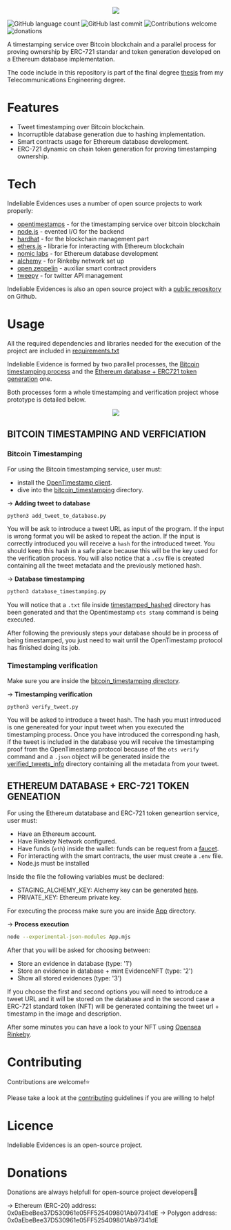 <p align = "center">
<img src = "https://github.com/JMariadlcs/Indeliable-Evidences/blob/main/logo.png" />
</p>

![GitHub language count](https://img.shields.io/github/languages/count/JMariadlcs/Indeliable-Evidences) ![GitHub last commit](https://img.shields.io/github/last-commit/JMariadlcs/Indeliable-Evidences) ![Contributions welcome](https://img.shields.io/badge/contributions-welcome-orange.svg)  ![donations](https://img.shields.io/badge/$-donate-ff69b4.svg?maxAge=2592000&amp;style=flat)

A timestamping service over Bitcoin blockchain and a parallel process for proving ownership by ERC-721 standar and token generation developed on a Ethereum database implementation.

The code include in this repository is part of the final degree [thesis](https://www.researchgate.net/publication/359618501_Timestamping_Service_over_Bitcoin_Blockchain_and_Prove_of_Ownership_by_ERC-721_Standard_and_Ethereum_database_implementation) from my Telecommunications Engineering degree.

# Features
- Tweet timestamping over Bitcoin blockchain.
- Incorruptible database generation due to hashing implementation.
- Smart contracts usage for Ethereum database development.
- ERC-721 dynamic on chain token generation for proving timestamping ownership.

# Tech
Indeliable Evidences uses a number of open source projects to work properly:

- [opentimestamps] - for the timestamping service over bitcoin blockchain
- [node.js] - evented I/O for the backend
- [hardhat] - for the blockchain management part
- [ethers.js] - librarie for interacting with Ethereum blockchain
- [nomic labs] - for Ethereum database development
- [alchemy] - for Rinkeby network set up
- [open zeppelin] - auxiliar smart contract providers
- [tweepy] - for twitter API management

Indeliable Evidences is also an open source project with a [public repository][ie] on Github.

# Usage

All the required dependencies and libraries needed for the execution of the project are included in [requirements.txt](https://github.com/JMariadlcs/Indeliable-Evidences/blob/main/requirements.txt)

Indeliable Evidence is formed by two parallel processes, the [Bitcoin timestamping process](https://github.com/JMariadlcs/Indeliable-Evidences/tree/main/bitcoin_timestamping) and the [Ethereum database + ERC721 token generation](https://github.com/JMariadlcs/Indeliable-Evidences/tree/main/eth_database_ERC721) one.

Both processes form a whole timestamping and verification project whose prototype is detailed below.

<p align = "center">
<img src = "https://github.com/JMariadlcs/Indeliable-Evidences/blob/main/prototype_design/FULLSERVICE.png" />
</p>

## BITCOIN TIMESTAMPING AND VERFICIATION
### Bitcoin Timestamping

For using the Bitcoin timestamping service, user must:

- install the [OpenTimestamp client](https://github.com/opentimestamps/opentimestamps-client).
- dive into the [bitcoin_timestamping](https://github.com/JMariadlcs/Indeliable-Evidences/tree/main/bitcoin_timestamping) directory.

&#8594; **Adding tweet to database**
```bash
python3 add_tweet_to_database.py
```

You will be ask to introduce a tweet URL as input of the program. If the input is wrong format you will be asked to repeat the action.
If the input is correctly introduced you will receive a `hash` for the introduced tweet. You should keep this hash in a safe place because this will be the key used for the verification process.
You will also notice that a `.csv` file is created containing all the tweet metadata and the previously metioned hash.

&#8594; **Database timestamping**
```bash
python3 database_timestamping.py
```

You will notice that a `.txt` file inside [timestamped_hashed](https://github.com/JMariadlcs/Indeliable-Evidences/tree/main/bitcoin_timestamping/timestamped_hashes) directory has been generated and that the Opentimestamp `ots stamp` command is being executed.

After following the previously steps your database should be in process of being timestamped, you just need to wait until the OpenTimestamp protocol has finished doing its job.

### Timestamping verification

Make sure you are inside the [bitcoin_timestamping directory](https://github.com/JMariadlcs/Indeliable-Evidences/tree/main/bitcoin_timestamping).

&#8594; **Timestamping verification**
```bash
python3 verify_tweet.py
```

You will be asked to introduce a tweet hash. The hash you must introduced is one genereated for your input tweet when you executed the timestamping process.
Once you have introduced the corresponding hash, if the tweet is included in the database you will receive the timestamping proof from the OpenTimestamp protocol because of the `ots verify` command and a `.json` object will be generated inside the [verified_tweets_info](https://github.com/JMariadlcs/Indeliable-Evidences/tree/main/bitcoin_timestamping/verified_tweets_info) directory containing all the metadata from your tweet.

## ETHEREUM DATABASE + ERC-721 TOKEN GENEATION

For using the Ethereum datatabase and ERC-721 token geneartion service, user must:

- Have an Ethereum account.
- Have Rinkeby Network configured.
- Have funds (`eth`) inside the wallet: funds can be request from a [faucet](https://faucet.rinkeby.io/).
- For interacting with the smart contracts, the user must create a `.env` file.
- Node.js must be installed

Inside the file the following variables must be declared:

- STAGING_ALCHEMY_KEY: Alchemy key can be generated [here](https://www.alchemy.com/).
- PRIVATE_KEY: Ethereum private key.

For executing the process make sure you are inside [App](https://github.com/JMariadlcs/Indeliable-Evidences/tree/main/App/src) directory.

&#8594; **Process execution**
```bash
node --experimental-json-modules App.mjs
```

After that you will be asked for choosing between:



- Store an evidence in database (type: '1')
- Store an evidence in database + mint EvidenceNFT (type: '2')
- Show all stored evidences (type: '3')

If you choose the first and second options you will need to introduce a tweet URL and it will be stored on the database and in the second case a ERC-721 standard token (NFT) will be generated containing the tweet url + timestamp in the image and description.

After some minutes you can have a look to your NFT using [Opensea Rinkeby](https://testnets.opensea.io/).

# Contributing

Contributions are welcome!⭐

Please take a look at the [contributing](https://github.com/JMariadlcs/Indeliable-Evidences/blob/main/CONTRIBUTING.md) guidelines if you are willing to help!

# Licence

Indeliable Evidences is an open-source project.

# Donations

Donations are always helpfull for open-source project developers🤠

&#8594; Ethereum (ERC-20) address: 0x0aEbeBee37D530961e05FF525409801Ab97341dE
&#8594; Polygon address: 0x0aEbeBee37D530961e05FF525409801Ab97341dE






#
 [node.js]: <http://nodejs.org>
[opentimestamps]: <https://github.com/opentimestamps>
[hardhat]: <https://hardhat.org/>
[ie]: <https://github.com/JMariadlcs/Indeliable-Evidences>
[tweepy]: <https://www.tweepy.org/>
[nomic labs]: <https://github.com/nomiclabs>
[open zeppelin]: <https://openzeppelin.com/>
[ethers.js]: <https://docs.ethers.io/v5/>
[alchemy]: <https://www.alchemy.com/>
